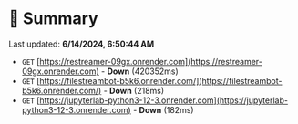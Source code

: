 # 📖 Summary
Last updated: **6/14/2024, 6:50:44 AM**

- `GET` [https://restreamer-09gx.onrender.com](https://restreamer-09gx.onrender.com) - **Down** (420352ms)
- `GET` [https://filestreambot-b5k6.onrender.com/](https://filestreambot-b5k6.onrender.com/) - **Down** (218ms)
- `GET` [https://jupyterlab-python3-12-3.onrender.com](https://jupyterlab-python3-12-3.onrender.com) - **Down** (182ms)
